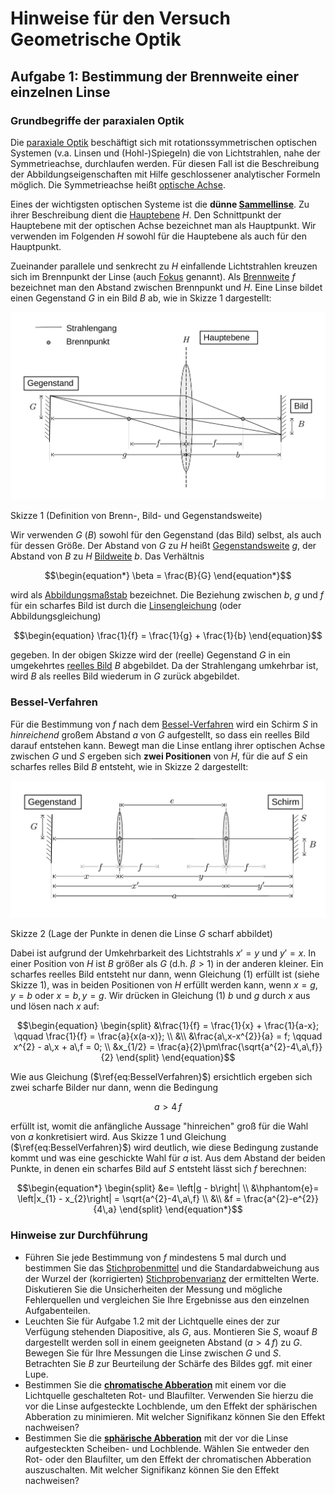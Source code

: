 # Hinweise für den Versuch Geometrische Optik

## Aufgabe 1: Bestimmung der Brennweite einer einzelnen Linse

### Grundbegriffe der paraxialen Optik

Die [paraxiale Optik](https://de.wikipedia.org/wiki/Paraxiale_Optik) beschäftigt sich mit rotationssymmetrischen optischen Systemen (v.a. Linsen und (Hohl-)Spiegeln) die von Lichtstrahlen, nahe der Symmetrieachse, durchlaufen werden. Für diesen Fall ist die Beschreibung der Abbildungseigenschaften mit Hilfe geschlossener analytischer Formeln möglich. Die Symmetrieachse heißt [optische Achse](https://de.wikipedia.org/wiki/Optische_Achse_(Optik)). 

Eines der wichtigsten optischen Systeme ist die **dünne [Sammellinse](https://de.wikipedia.org/wiki/Sammellinse)**. Zu ihrer Beschreibung dient die [Hauptebene](https://de.wikipedia.org/wiki/Hauptebene_(Optik)) $H$. Den Schnittpunkt der Hauptebene mit der optischen Achse bezeichnet man als Hauptpunkt. Wir verwenden im Folgenden $H$ sowohl für die Hauptebene als auch für den Hauptpunkt. 

Zueinander parallele und senkrecht zu $H$ einfallende Lichtstrahlen kreuzen sich im Brennpunkt der Linse (auch [Fokus](https://de.wikipedia.org/wiki/Fokus) genannt). Als [Brennweite](https://de.wikipedia.org/wiki/Brennweite) $f$ bezeichnet man den Abstand zwischen Brennpunkt und $H$. Eine Linse bildet einen Gegenstand $G$ in ein Bild $B$ ab, wie in Skizze 1 dargestellt: 

<img src="./figures/Linsengleichung.png" width="900" style="zoom:100%;" />

Skizze 1 (Definition von Brenn-, Bild- und Gegenstandsweite)

Wir verwenden $G$ ($B$) sowohl für den Gegenstand (das Bild) selbst, als auch für dessen Größe. Der Abstand von $G$ zu $H$ heißt [Gegenstandsweite](https://de.wikipedia.org/wiki/Gegenstandsweite) $g$, der Abstand von $B$ zu $H$ [Bildweite](https://de.wikipedia.org/wiki/Bildweite) $b$. Das Verhältnis 

```math
\begin{equation*}
\beta = \frac{B}{G}
\end{equation*}
```

wird als [Abbildungsmaßstab](https://de.wikipedia.org/wiki/Abbildungsma%C3%9Fstab) bezeichnet. Die Beziehung zwischen $b$, $g$ und $f$ für ein scharfes Bild ist durch die [Linsengleichung](https://de.wikipedia.org/wiki/Linsengleichung) (oder Abbildungsgleichung)  

```math
\begin{equation}
\frac{1}{f} = \frac{1}{g} + \frac{1}{b}
\end{equation}
```

gegeben.  In der obigen Skizze wird der (reelle) Gegenstand $G$ in ein umgekehrtes [reelles Bild](https://de.wikipedia.org/wiki/Reelles_Bild) $B$ abgebildet. Da der Strahlengang umkehrbar ist, wird $B$ als reelles Bild wiederum in $G$ zurück abgebildet.

### Bessel-Verfahren

Für die Bestimmung von $f$ nach dem [Bessel-Verfahren](https://de.wikipedia.org/wiki/Bessel-Verfahren) wird ein Schirm $S$ in *hinreichend* großem Abstand $a$ von $G$ aufgestellt, so dass ein reelles Bild darauf entstehen kann. Bewegt man die Linse entlang ihrer optischen Achse zwischen $G$ und $S$ ergeben sich **zwei Positionen** von $H$, für die auf $S$ ein scharfes relles Bild $B$ entsteht, wie in Skizze 2 dargestellt:

<img src="./figures/BesselVerfahren.png" width="900" style="zoom:100%;" />

Skizze 2 (Lage der Punkte in denen die Linse $G$ scharf abbildet)

Dabei ist aufgrund der Umkehrbarkeit des Lichtstrahls $x'=y$ und $y'=x$. In einer Position von $H$ ist $B$ größer als $G$ (d.h. $\beta>1$) in der anderen kleiner. Ein scharfes reelles Bild entsteht nur dann, wenn Gleichung (1) erfüllt ist (siehe Skizze 1), was in beiden Positionen von $H$ erfüllt werden kann, wenn $x=g,\,y=b$ oder $x=b,\,y=g$. Wir drücken in Gleichung (1) $b$ und $g$ durch $x$ aus und lösen nach $x$ auf:

```math
\begin{equation}
\begin{split}
&\frac{1}{f} = \frac{1}{x} + \frac{1}{a-x}; \qquad \frac{1}{f} = \frac{a}{x(a-x)}; \\
&\\
&\frac{a\,x-x^{2}}{a} = f; \qquad x^{2} - a\,x + a\,f = 0; \\
&x_{1/2} = \frac{a}{2}\pm\frac{\sqrt{a^{2}-4\,a\,f}}{2}
\end{split}
\end{equation}
```

Wie aus Gleichung ($\ref{eq:BesselVerfahren}$) ersichtlich ergeben sich zwei scharfe Bilder nur dann, wenn die Bedingung

```math
\begin{equation*}
a>4\,f
\end{equation*}
```

erfüllt ist, womit die anfängliche Aussage "hinreichen" groß für die Wahl von $a$ konkretisiert wird. Aus Skizze 1 und Gleichung ($\ref{eq:BesselVerfahren}$) wird deutlich, wie diese Bedingung zustande kommt und was eine geschickte Wahl für $a$ ist. Aus dem Abstand der beiden Punkte, in denen ein scharfes Bild auf $S$ entsteht lässt sich $f$ berechnen: 

```math
\begin{equation*}
\begin{split}
&e= \left|g - b\right| \\
&\hphantom{e}= \left|x_{1} - x_{2}\right| = \sqrt{a^{2}-4\,a\,f} \\
&\\
&f = \frac{a^{2}-e^{2}}{4\,a}
\end{split}
\end{equation*}
```

### Hinweise zur Durchführung

- Führen Sie jede Bestimmung von $f$ mindestens 5 mal durch und bestimmen Sie das [Stichprobenmittel](https://de.wikipedia.org/wiki/Stichprobenmittel) und die Standardabweichung aus der Wurzel der (korrigierten) [Stichprobenvarianz](https://de.wikipedia.org/wiki/Stichprobenvarianz_(Sch%C3%A4tzfunktion)) der ermittelten Werte. Diskutieren Sie die Unsicherheiten der Messung und mögliche Fehlerquellen und vergleichen Sie Ihre Ergebnisse aus den einzelnen Aufgabenteilen.
- Leuchten Sie für Aufgabe 1.2 mit der Lichtquelle eines der zur Verfügung stehenden Diapositive, als $G$, aus. Montieren Sie $S$, woauf $B$ dargestellt werden soll in einem geeigneten Abstand $(a>4\,f)$ zu $G$. Bewegen Sie für Ihre Messungen die Linse zwischen $G$ und $S$. Betrachten Sie $B$ zur Beurteilung der Schärfe des Bildes ggf. mit einer Lupe. 
- Bestimmen Sie die **[chromatische Abberation](https://de.wikipedia.org/wiki/Chromatische_Aberration)** mit einem vor die Lichtquelle geschalteten Rot- und Blaufilter. Verwenden Sie hierzu die vor die Linse aufgesteckte Lochblende, um den Effekt der sphärischen Abberation zu minimieren. Mit welcher Signifikanz können Sie den Effekt nachweisen?
- Bestimmen Sie die **[sphärische Abberation](https://de.wikipedia.org/wiki/Abbildungsfehler#Sph%C3%A4rische_Aberration)** mit der vor die Linse aufgesteckten Scheiben- und Lochblende. Wählen Sie entweder den Rot- oder den Blaufilter, um den Effekt der chromatischen Abberation auszuschalten. Mit welcher Signifikanz können Sie den Effekt nachweisen?

